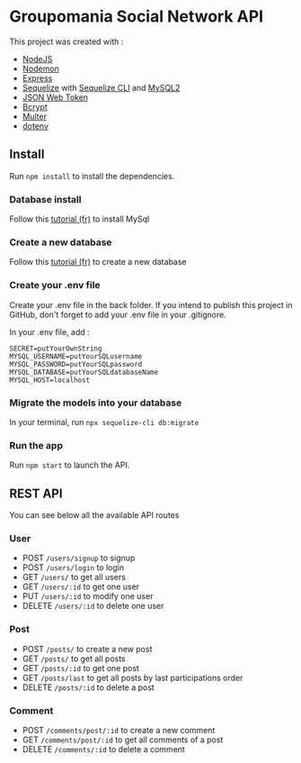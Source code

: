 # Groupomania Social Network API

This project was created with :
- [NodeJS](https://nodejs.org/en/) 
- [Nodemon](https://nodemon.io/)
- [Express](https://github.com/expressjs/express)
- [Sequelize](https://sequelize.org/) with [Sequelize CLI](https://www.npmjs.com/package/sequelize-cli) and [MySQL2](https://www.npmjs.com/package/mysql2)
- [JSON Web Token](https://github.com/joaquimserafim/json-web-token)
- [Bcrypt](https://github.com/kelektiv/node.bcrypt.js)
- [Multer](https://github.com/expressjs/multer)
- [dotenv](https://www.npmjs.com/package/dotenv)

## Install

Run `npm install` to install the dependencies. 

### Database install

Follow this [tutorial (fr)](https://openclassrooms.com/fr/courses/6971126-implementez-vos-bases-de-donnees-relationnelles-avec-sql/7152681-installez-le-sgbd-mysql) to install MySql

### Create a new database

Follow this [tutorial (fr)](https://openclassrooms.com/fr/courses/6971126-implementez-vos-bases-de-donnees-relationnelles-avec-sql/7142232-creez-votre-base-de-donnees-bdd) to create a new database

### Create your .env file

Create your .env file in the back folder. If you intend to publish this project in GitHub, don't forget to add your .env file in your .gitignore.

In your .env file, add :
```
SECRET=putYourOwnString
MYSQL_USERNAME=putYourSQLusername
MYSQL_PASSWORD=putYourSQLpassword
MYSQL_DATABASE=putYourSQLdatabaseName
MYSQL_HOST=localhost
```

### Migrate the models into your database

In your terminal, run `npx sequelize-cli db:migrate`

### Run the app

Run `npm start` to launch the API.

## REST API

You can see below all the available API routes

### User

- POST `/users/signup` to signup
- POST `/users/login` to login
- GET `/users/` to get all users
- GET `/users/:id` to get one user
- PUT `/users/:id` to modify one user
- DELETE `/users/:id` to delete one user

### Post

- POST `/posts/` to create a new post
- GET `/posts/` to get all posts
- GET `/posts/:id` to get one post
- GET `/posts/last` to get all posts by last participations order
- DELETE `/posts/:id` to delete a post

### Comment

- POST `/comments/post/:id` to create a new comment
- GET `/comments/post/:id` to get all comments of a post
- DELETE `/comments/:id` to delete a comment